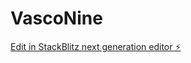 # VascoNine

[Edit in StackBlitz next generation editor ⚡️](https://stackblitz.com/~/github.com/hjay3/VascoNine)
